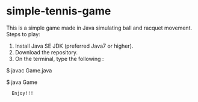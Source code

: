 # simple-tennis-game

This is a simple game made in Java simulating ball and racquet movement.
Steps to play:

1. Install Java SE JDK (preferred Java7 or higher).
2. Download the repository.
3. On the terminal, type the following : 
	
$ javac Game.java

$ java Game

      Enjoy!!!

